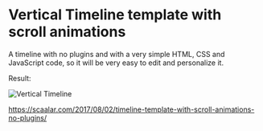 # Vertical Timeline template with scroll animations

A timeline with no plugins and with a very simple HTML, CSS and JavaScript code, so it will be very easy to edit and personalize it.

Result:

![Vertical Timeline](https://scaalar.com/wp-content/uploads/2017/08/timeline-ezgif.com-optimize.gif)



https://scaalar.com/2017/08/02/timeline-template-with-scroll-animations-no-plugins/
